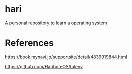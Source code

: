 # hari
A personal repository to learn a operating system

# References
https://book.mynavi.jp/supportsite/detail/4839919844.html

https://github.com/HariboteOS/tolenv
